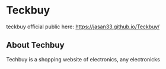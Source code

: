 # Teckbuy
 teckbuy official
public here:
https://jasan33.github.io/Teckbuy/


## About Techbuy

Techbuy is a shopping website of electronics, any electronicks
